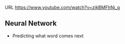 URL https://www.youtube.com/watch?v=zjkBMFhNj_g

## Neural Network
- Predicting what word comes next